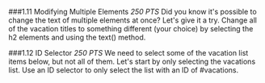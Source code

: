 ###1.11 Modifying Multiple Elements
_250 PTS_
Did you know it's possible to change the text of multiple elements at once? Let's give it a try. Change all of the vacation titles to something different (your choice) by selecting the h2 elements and using the text() method.

###1.12 ID Selector 
_250 PTS_
We need to select some of the vacation list items below, but not all of them. Let's start by only selecting the vacations list. Use an ID selector to only select the list with an ID of #vacations.
